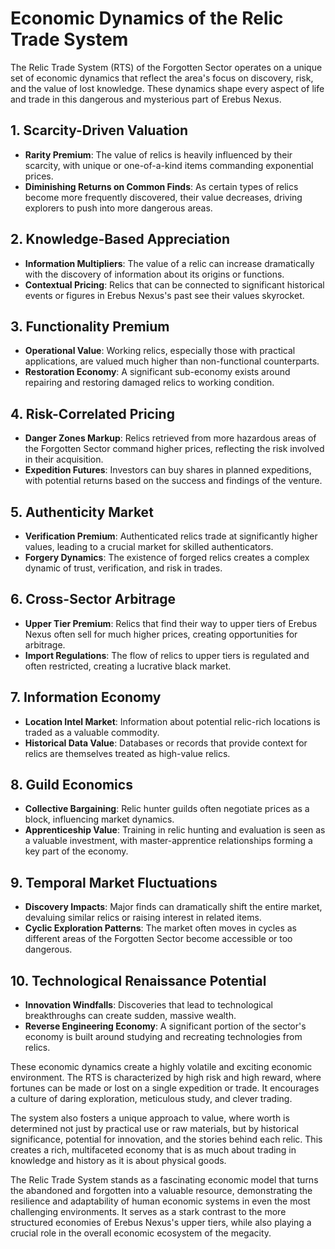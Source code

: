# Economic Dynamics of the Relic Trade System

The Relic Trade System (RTS) of the Forgotten Sector operates on a unique set of economic dynamics that reflect the area's focus on discovery, risk, and the value of lost knowledge. These dynamics shape every aspect of life and trade in this dangerous and mysterious part of Erebus Nexus.

## 1. Scarcity-Driven Valuation

- **Rarity Premium**: The value of relics is heavily influenced by their scarcity, with unique or one-of-a-kind items commanding exponential prices.
- **Diminishing Returns on Common Finds**: As certain types of relics become more frequently discovered, their value decreases, driving explorers to push into more dangerous areas.

## 2. Knowledge-Based Appreciation

- **Information Multipliers**: The value of a relic can increase dramatically with the discovery of information about its origins or functions.
- **Contextual Pricing**: Relics that can be connected to significant historical events or figures in Erebus Nexus's past see their values skyrocket.

## 3. Functionality Premium

- **Operational Value**: Working relics, especially those with practical applications, are valued much higher than non-functional counterparts.
- **Restoration Economy**: A significant sub-economy exists around repairing and restoring damaged relics to working condition.

## 4. Risk-Correlated Pricing

- **Danger Zones Markup**: Relics retrieved from more hazardous areas of the Forgotten Sector command higher prices, reflecting the risk involved in their acquisition.
- **Expedition Futures**: Investors can buy shares in planned expeditions, with potential returns based on the success and findings of the venture.

## 5. Authenticity Market

- **Verification Premium**: Authenticated relics trade at significantly higher values, leading to a crucial market for skilled authenticators.
- **Forgery Dynamics**: The existence of forged relics creates a complex dynamic of trust, verification, and risk in trades.

## 6. Cross-Sector Arbitrage

- **Upper Tier Premium**: Relics that find their way to upper tiers of Erebus Nexus often sell for much higher prices, creating opportunities for arbitrage.
- **Import Regulations**: The flow of relics to upper tiers is regulated and often restricted, creating a lucrative black market.

## 7. Information Economy

- **Location Intel Market**: Information about potential relic-rich locations is traded as a valuable commodity.
- **Historical Data Value**: Databases or records that provide context for relics are themselves treated as high-value relics.

## 8. Guild Economics

- **Collective Bargaining**: Relic hunter guilds often negotiate prices as a block, influencing market dynamics.
- **Apprenticeship Value**: Training in relic hunting and evaluation is seen as a valuable investment, with master-apprentice relationships forming a key part of the economy.

## 9. Temporal Market Fluctuations

- **Discovery Impacts**: Major finds can dramatically shift the entire market, devaluing similar relics or raising interest in related items.
- **Cyclic Exploration Patterns**: The market often moves in cycles as different areas of the Forgotten Sector become accessible or too dangerous.

## 10. Technological Renaissance Potential

- **Innovation Windfalls**: Discoveries that lead to technological breakthroughs can create sudden, massive wealth.
- **Reverse Engineering Economy**: A significant portion of the sector's economy is built around studying and recreating technologies from relics.

These economic dynamics create a highly volatile and exciting economic environment. The RTS is characterized by high risk and high reward, where fortunes can be made or lost on a single expedition or trade. It encourages a culture of daring exploration, meticulous study, and clever trading.

The system also fosters a unique approach to value, where worth is determined not just by practical use or raw materials, but by historical significance, potential for innovation, and the stories behind each relic. This creates a rich, multifaceted economy that is as much about trading in knowledge and history as it is about physical goods.

The Relic Trade System stands as a fascinating economic model that turns the abandoned and forgotten into a valuable resource, demonstrating the resilience and adaptability of human economic systems in even the most challenging environments. It serves as a stark contrast to the more structured economies of Erebus Nexus's upper tiers, while also playing a crucial role in the overall economic ecosystem of the megacity.